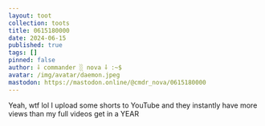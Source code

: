 ```yaml
---
layout: toot
collection: toots
title: 0615180000
date: 2024-06-15
published: true
tags: []
pinned: false
author: ⸸ commander ░ nova ⸸ :~$
avatar: /img/avatar/daemon.jpeg
mastodon: https://mastodon.online/@cmdr_nova/0615180000
---
```


Yeah, wtf lol I upload some shorts to YouTube and they instantly have more views than my full videos get in a YEAR
